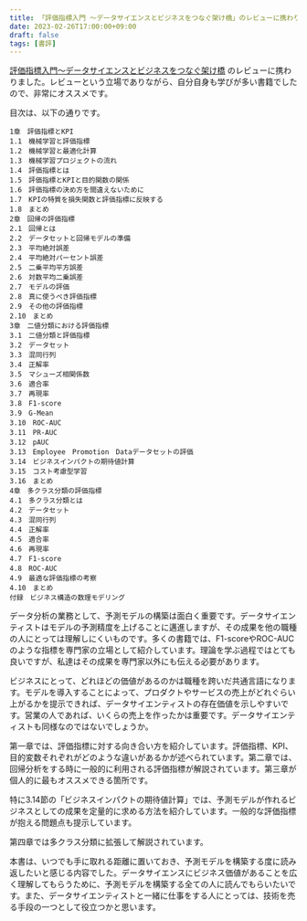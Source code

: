 ```yaml
---
title: 「評価指標入門 〜データサイエンスとビジネスをつなぐ架け橋」のレビューに携わりました
date: 2023-02-26T17:00:00+09:00
draft: false
tags: [書評]
---
```


[評価指標入門〜データサイエンスとビジネスをつなぐ架け橋](https://gihyo.jp/book/2023/978-4-297-13314-6) のレビューに携わりました。レビューという立場でありながら、自分自身も学びが多い書籍でしたので、非常にオススメです。

目次は、以下の通りです。
```
1章　評価指標とKPI
1.1　機械学習と評価指標
1.2　機械学習と最適化計算
1.3　機械学習プロジェクトの流れ
1.4　評価指標とは
1.5　評価指標とKPIと目的関数の関係
1.6　評価指標の決め方を間違えないために
1.7　KPIの特質を損失関数と評価指標に反映する
1.8　まとめ
2章　回帰の評価指標
2.1　回帰とは
2.2　データセットと回帰モデルの準備
2.3　平均絶対誤差
2.4　平均絶対パーセント誤差
2.5　二乗平均平方誤差
2.6　対数平均二乗誤差
2.7　モデルの評価
2.8　真に使うべき評価指標
2.9　その他の評価指標
2.10　まとめ
3章　二値分類における評価指標
3.1　二値分類と評価指標
3.2　データセット
3.3　混同行列
3.4　正解率
3.5　マシューズ相関係数
3.6　適合率
3.7　再現率
3.8　F1-score
3.9　G-Mean
3.10　ROC-AUC
3.11　PR-AUC
3.12　pAUC
3.13　Employee　Promotion　Dataデータセットの評価
3.14　ビジネスインパクトの期待値計算
3.15　コスト考慮型学習
3.16　まとめ
4章　多クラス分類の評価指標
4.1　多クラス分類とは
4.2　データセット
4.3　混同行列
4.4　正解率
4.5　適合率
4.6　再現率
4.7　F1-score
4.8　ROC-AUC
4.9　最適な評価指標の考察
4.10　まとめ
付録　ビジネス構造の数理モデリング
```

データ分析の業務として、予測モデルの構築は面白く重要です。データサイエンティストはモデルの予測精度を上げることに邁進しますが、その成果を他の職種の人にとっては理解しにくいものです。多くの書籍では、F1-scoreやROC-AUCのような指標を専門家の立場として紹介しています。理論を学ぶ過程ではとても良いですが、私達はその成果を専門家以外にも伝える必要があります。

ビジネスにとって、どれほどの価値があるのかは職種を跨いだ共通言語になります。モデルを導入することによって、プロダクトやサービスの売上がどれぐらい上がるかを提示できれば、データサイエンティストの存在価値を示しやすいです。営業の人であれば、いくらの売上を作ったかは重要です。データサイエンティストも同様なのではないでしょうか。

第一章では、評価指標に対する向き合い方を紹介しています。評価指標、KPI、目的変数それぞれがどのような違いがあるかが述べられています。第二章では、回帰分析をする時に一般的に利用される評価指標が解説されています。第三章が個人的に最もオススメできる箇所です。

特に3.14節の「ビジネスインパクトの期待値計算」では、予測モデルが作れるビジネスとしての成果を定量的に求める方法を紹介しています。一般的な評価指標が抱える問題点も提示しています。

第四章では多クラス分類に拡張して解説されています。

本書は、いつでも手に取れる距離に置いておき、予測モデルを構築する度に読み返したいと感じる内容でした。データサイエンスにビジネス価値があることを広く理解してもらうために、予測モデルを構築する全ての人に読んでもらいたいです。また、データサイエンティストと一緒に仕事をする人にとっては、技術を売る手段の一つとして役立つかと思います。

